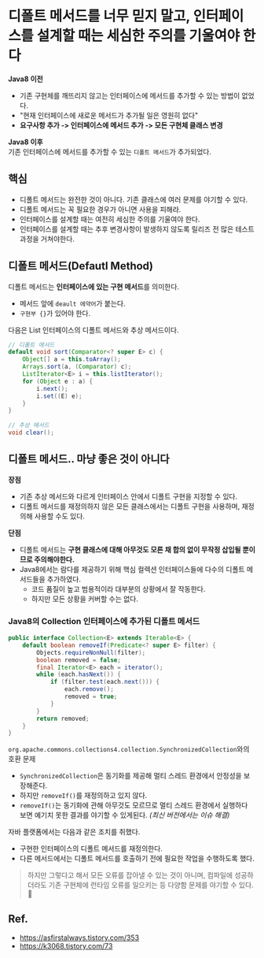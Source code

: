 # 디폴트 메서드를 너무 믿지 말고, 인터페이스를 설계할 때는 세심한 주의를 기울여야 한다

**Java8 이전**
- 기존 구현체를 깨뜨리지 않고는 인터페이스에 메서드를 추가할 수 있는 방법이 없었다.  
- "현재 인터페이스에 새로운 메서드가 추가될 일은 영원히 없다"
- **요구사항 추가 -> 인터페이스에 메서드 추가 -> 모든 구현체 클래스 변경**

**Java8 이후**  
기존 인터페이스에 메서드를 추가할 수 있는 `디폴트 메서드`가 추가되었다. 

## 핵심
- 디폴트 메서드는 완전한 것이 아니다. 기존 클래스에 여러 문제를 야기할 수 있다.
- 디폴트 메서드는 꼭 필요한 경우가 아니면 사용을 피해라.
- 인터페이스를 설계할 때는 여전히 세심한 주의를 기울여야 한다.
- 인터페이스를 설계할 때는 추후 변경사항이 발생하지 않도록 릴리즈 전 많은 테스트 과정을 거쳐야한다.

## 디폴트 메서드(Defautl Method)
디폴트 메서드는 **인터페이스에 있는 구현 메서드**를 의미한다.
- 메서드 앞에 `deault 에약어`가 붙는다.
- `구현부 {}`가 있어야 한다. 

다음은 List 인터페이스의 디폴트 메서드와 추상 메서드이다. 
```java
// 디폴트 메서드
default void sort(Comparator<? super E> c) {
    Object[] a = this.toArray();
    Arrays.sort(a, (Comparator) c);
    ListIterator<E> i = this.listIterator();
    for (Object e : a) {
        i.next();
        i.set((E) e);
    }
}
 
// 추상 메서드
void clear();
```

## 디폴트 메서드.. 마냥 좋은 것이 아니다
**장점**  
- 기존 추상 메서드와 다르게 인터페이스 안에서 디폴트 구현을 지정할 수 있다.
- 디폴트 메서드를 재정의하지 않은 모든 클래스에서는 디폴트 구현을 사용하며, 재정의해 사용할 수도 있다.

**단점**  
- 디폴트 메서드는 **구현 클래스에 대해 아무것도 모른 채 합의 없이 무작정 삽입될 뿐이므로 주의해야한다.**
- Java8에서는 람다를 제공하기 위해 핵심 컬렉션 인터페이스들에 다수의 디폴트 메서드들을 추가하였다. 
  - 코드 품질이 높고 범용적이라 대부분의 상황에서 잘 작동한다. 
  - 하지만 모든 상황을 커버할 수는 없다.  

### Java8의 Collection 인터페이스에 추가된 디폴트 메서드
```java
public interface Collection<E> extends Iterable<E> {
    default boolean removeIf(Predicate<? super E> filter) {
        Objects.requireNonNull(filter);
        boolean removed = false;
        final Iterator<E> each = iterator();
        while (each.hasNext()) {
            if (filter.test(each.next())) {
                each.remove();
                removed = true;
            }
        }
        return removed;
    }
}
```
`org.apache.commons.collections4.collection.SynchronizedCollection`와의 호환 문제
- `SynchronizedCollection`은 동기화를 제공해 멀티 스레드 환경에서 안정성을 보장해준다. 
- 하지만 `removeIf()`를 재정의하고 있지 않다. 
- `removeIf()`는 동기화에 관해 아무것도 모르므로 멀티 스레드 환경에서 실행하다 보면 예기치 못한 결과를 야기할 수 있게된다. *(최신 버전에서는 이슈 해결)*

자바 플랫폼에서는 다음과 같은 조치를 취했다. 
- 구현한 인터페이스의 디폴트 메서드를 재정의한다. 
- 다른 메서드에서는 디폴트 메서드를 호출하기 전에 필요한 작업을 수행하도록 했다. 

> 하지만 그렇다고 해서 모든 오류를 잡아낼 수 있는 것이 아니며, 컴파일에 성공하더라도 기존 구현체에 런타임 오류를 일으키는 등 다양함 문제를 야기할 수 있다. 🥲

## Ref.
- https://asfirstalways.tistory.com/353
- https://k3068.tistory.com/73
